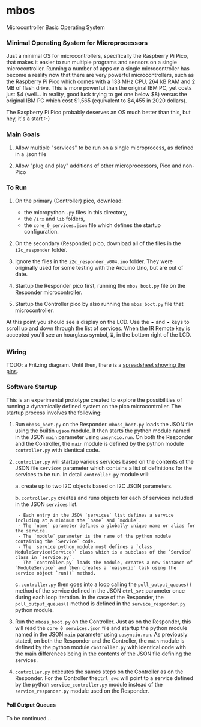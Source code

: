 # mbos
Microcontroller Basic Operating System

### Minimal Operating System for Microprocessors

Just a minimal OS for microcontrollers, specifically the Raspberry Pi Pico, that makes it easier 
to run multiple programs and sensors on a single microcontroller. Running a number of apps on a single
microcontroller has become a reality now
that there are very powerful microcontrollers, such as the Raspberry Pi Pico which comes with a 133 MHz CPU, 264 kB RAM and 2 MB of flash drive.
This is more powerful than the original IBM PC, yet costs just $4 (well... in reality, good luck
trying to get one below $8) versus the original IBM PC which cost $1,565 (equivalent to $4,455 in 2020 dollars).

The Raspberry Pi Pico probably deserves an OS much better than this, but hey, it's a start :-)

### Main Goals

1. Allow multiple "services" to be run on a single microprocess, as defined in a .json file

2. Allow "plug and play" additions of other microprocessors, Pico and non-Pico


### To Run

1. On the primary (Controller) pico, download:
    - the  micropython `.py` files in this directory, 
    - the `/irx` and `lib` folders, 
    - the `core_0_services.json` file which defines the startup configuration.

2. On the secondary (Responder) pico, download all of the files in the `i2c_responder` folder.

3. Ignore the files in the `i2c_responder_v004.ino` folder. They were originally used for some testing with the Arduino Uno, but are out of date.

4. Startup the Responder pico first, running the `mbos_boot.py` file on the Responder microcontroller. 

5. Startup the Controller pico by also running the `mbos_boot.py` file that microcontroller.

At this point you should see a display on the LCD. Use the `⏶` and `⏷` keys to scroll up and down through the list of services. When the IR Remote key is accepted you'll see an hourglass symbol, `⌛`, in the bottom right of the LCD.

### Wiring

TODO: a Fritzing diagram. Until then, there is a [spreadsheet showing the pins](https://docs.google.com/spreadsheets/d/16u3hJGJmb7ypCOZC1THlrIoG0V4-GSELsgmK8cBsw4Q/edit#gid=675858864).


### Software Startup

This is an experimental prototype created to explore the possibilities of running a dynamically defined system on the pico microcontroller. The startup process involves the following:

1. Run `mboss_boot.py` on the Responder. `mboss_boot.py` loads the JSON file using the builtin `ujson` module. It then starts the python module named in the JSON `main` parameter using `uasyncio.run`. On both the Responder and the Controller, the `main` module is defined by the python module `controller.py` with identical code.

2. `controller.py` will startup various services based on the contents of the JSON file `services` parameter which contains a list of  definitions for the services to be run.  In detail `controller.py` module will:

    a.  create up to two I2C objects based on I2C JSON parameters. 

    b. `controller.py` creates and runs objects for each of services included in the JSON `services` list. 

        - Each entry in the JSON `services` list defines a service including at a minimum the `name` and `module`. 
        - The `name` parameter defines a globally unique name or alias for the service. 
        - The `module` parameter is the name of the python module containing the `Service` code. 
        - The  service python module must defines a `class ModuleService(Service)` class which is a subclass of the `Service` class in `service.py`.
        - The `controller.py` loads the module, creates a new instance of `ModuleService` and then creates a `uasyncio` task using the service object `run()` method.

    c. `controller.py` then goes into a loop calling the `poll_output_queues()` method of the service defined in the JSON `ctrl_svc` parameter once during each loop iteration. In the case of the Responder, the `poll_output_queues()` method is defined in the `service_responder.py` python module.

2. Run the `mboss_boot.py` on the Controller. Just as on the Responder, this will read the `core_0_services.json` file  and startup the python module named in the JSON `main` parameter using `uasyncio.run`. As previously stated, on both the Responder and the Controller, the `main` module is defined by the python module `controller.py` with identical code with the main differences being in the contents of the JSON file defining the services.

3. `controller.py` executes the sames steps on the Controller as on the Responder. For the Controller  the`ctrl_svc` will point to a service defined by the python `service_controller.py` module instead of the `service_responder.py` module used on the Responder.


#### Poll Output Queues

To be continued...

